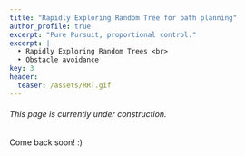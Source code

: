 ```yaml
---
title: "Rapidly Exploring Random Tree for path planning"
author_profile: true
excerpt: "Pure Pursuit, proportional control."
excerpt: |
  ‣ Rapidly Exploring Random Trees <br>
  ‣ Obstacle avoidance
key: 3
header:
  teaser: /assets/RRT.gif
---
```

###### This page is currently under construction.

Come back soon! :) 


